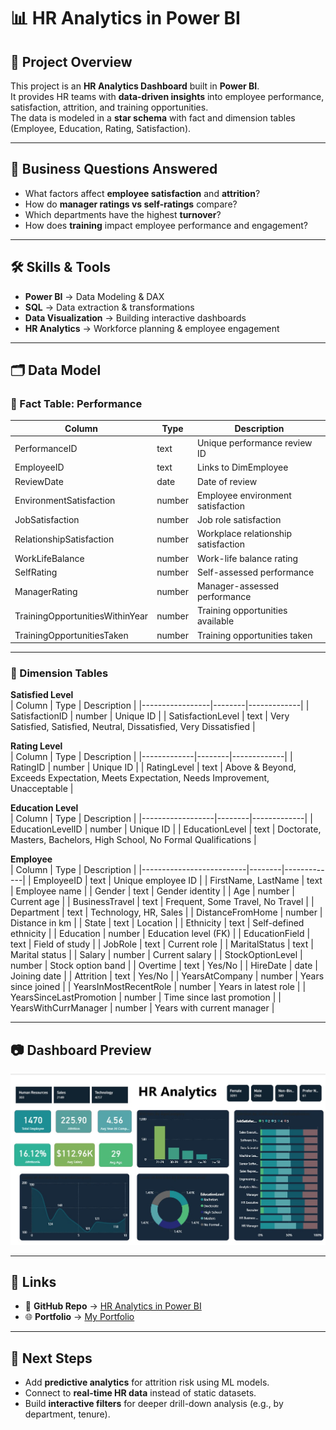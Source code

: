 # 📊 HR Analytics in Power BI

## 📌 Project Overview  
This project is an **HR Analytics Dashboard** built in **Power BI**.  
It provides HR teams with **data-driven insights** into employee performance, satisfaction, attrition, and training opportunities.  
The data is modeled in a **star schema** with fact and dimension tables (Employee, Education, Rating, Satisfaction).  

---

## 🎯 Business Questions Answered  
- What factors affect **employee satisfaction** and **attrition**?  
- How do **manager ratings vs self-ratings** compare?  
- Which departments have the highest **turnover**?  
- How does **training** impact employee performance and engagement?  

---

## 🛠️ Skills & Tools  
- **Power BI** → Data Modeling & DAX  
- **SQL** → Data extraction & transformations  
- **Data Visualization** → Building interactive dashboards  
- **HR Analytics** → Workforce planning & employee engagement  

---

## 🗂️ Data Model  

### 🔹 Fact Table: Performance  
| Column                         | Type   | Description |
|--------------------------------|--------|-------------|
| PerformanceID                  | text   | Unique performance review ID |
| EmployeeID                     | text   | Links to DimEmployee |
| ReviewDate                     | date   | Date of review |
| EnvironmentSatisfaction        | number | Employee environment satisfaction |
| JobSatisfaction                | number | Job role satisfaction |
| RelationshipSatisfaction       | number | Workplace relationship satisfaction |
| WorkLifeBalance                | number | Work-life balance rating |
| SelfRating                     | number | Self-assessed performance |
| ManagerRating                  | number | Manager-assessed performance |
| TrainingOpportunitiesWithinYear | number | Training opportunities available |
| TrainingOpportunitiesTaken     | number | Training opportunities taken |

---

### 🔹 Dimension Tables  

**Satisfied Level**  
| Column          | Type   | Description |
|-----------------|--------|-------------|
| SatisfactionID  | number | Unique ID |
| SatisfactionLevel | text | Very Satisfied, Satisfied, Neutral, Dissatisfied, Very Dissatisfied |

**Rating Level**  
| Column      | Type   | Description |
|-------------|--------|-------------|
| RatingID    | number | Unique ID |
| RatingLevel | text   | Above & Beyond, Exceeds Expectation, Meets Expectation, Needs Improvement, Unacceptable |

**Education Level**  
| Column           | Type   | Description |
|------------------|--------|-------------|
| EducationLevelID | number | Unique ID |
| EducationLevel   | text   | Doctorate, Masters, Bachelors, High School, No Formal Qualifications |

**Employee**  
| Column                  | Type   | Description |
|--------------------------|--------|-------------|
| EmployeeID               | text   | Unique employee ID |
| FirstName, LastName      | text   | Employee name |
| Gender                   | text   | Gender identity |
| Age                      | number | Current age |
| BusinessTravel           | text   | Frequent, Some Travel, No Travel |
| Department               | text   | Technology, HR, Sales |
| DistanceFromHome         | number | Distance in km |
| State                    | text   | Location |
| Ethnicity                | text   | Self-defined ethnicity |
| Education                | number | Education level (FK) |
| EducationField           | text   | Field of study |
| JobRole                  | text   | Current role |
| MaritalStatus            | text   | Marital status |
| Salary                   | number | Current salary |
| StockOptionLevel         | number | Stock option band |
| Overtime                 | text   | Yes/No |
| HireDate                 | date   | Joining date |
| Attrition                | text   | Yes/No |
| YearsAtCompany           | number | Years since joined |
| YearsInMostRecentRole    | number | Years in latest role |
| YearsSinceLastPromotion  | number | Time since last promotion |
| YearsWithCurrManager     | number | Years with current manager |

---

## 📷 Dashboard Preview  
![HR Analytics Dashboard](https://github.com/MohammedHameid/HR_Analytics_PowerBI/blob/main/HR%20Analytics%20Preview.jpeg)  

---

## 🔗 Links  
- 📂 **GitHub Repo** → [HR Analytics in Power BI](https://github.com/MohammedHameid/HR_Analytics_PowerBI)  
- 🌐 **Portfolio** → [My Portfolio](https://mohammedhameid.github.io/Portfolio/)  

---

## 🚀 Next Steps  
- Add **predictive analytics** for attrition risk using ML models.  
- Connect to **real-time HR data** instead of static datasets.  
- Build **interactive filters** for deeper drill-down analysis (e.g., by department, tenure).  
